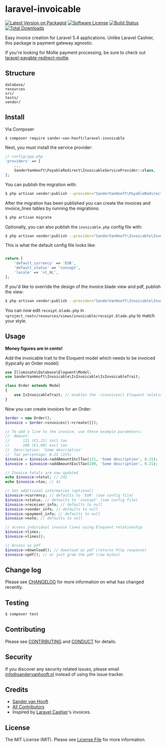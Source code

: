 # laravel-invoicable

[![Latest Version on Packagist][ico-version]][link-packagist]
[![Software License][ico-license]](LICENSE.md)
[![Build Status][ico-travis]][link-travis]
[![Total Downloads][ico-downloads]][link-downloads]

Easy invoice creation for Laravel 5.4 applications. Unlike Laravel Cashier, this package is payment gateway agnostic.

If you're looking for Mollie payment processing, be sure to check out [laravel-payable-redirect-mollie](https://github.com/sandervanhooft/laravel-payable-redirect-mollie).

## Structure

```
database/
resources
src/
tests/
vendor/
```

## Install

Via Composer

``` bash
$ composer require sander-van-hooft/laravel-invoicable
```

Next, you must install the service provider:

``` php
// config/app.php
'providers' => [
    ...
    SanderVanHooft\PayableRedirect\InvoicableServiceProvider::class,
];
```

You can publish the migration with:

``` bash
$ php artisan vendor:publish --provider="SanderVanHooft\PayableRedirect\InvoicableServiceProvider" --tag="migrations"
```

After the migration has been published you can create the invoices and invoice_lines tables by running the migrations:

``` bash
$ php artisan migrate
```

Optionally, you can also publish the `invoicable.php` config file with:

``` bash
$ php artisan vendor:publish --provider="SanderVanHooft\Invoicable\InvoicableServiceProvider" --tag="config"
```

This is what the default config file looks like:

``` php

return [
    'default_currency' => 'EUR',
    'default_status' => 'concept',
    'locale' => 'nl_NL',
];
```

If you'd like to override the design of the invoice blade view and pdf, publish the view:

``` bash
$ php artisan vendor:publish --provider="SanderVanHooft\Invoicable\InvoicableServiceProvider" --tag="views"
```

You can now edit `receipt.blade.php` in `<project_root>/resources/views/invoicable/receipt.blade.php` to match your style.


## Usage

__Money figures are in cents!__

Add the invoicable trait to the Eloquent model which needs to be invoiced (typically an Order model):

``` php
use Illuminate\Database\Eloquent\Model;
use SanderVanHooft\Invoicable\IsInvoicable\IsInvoicableTrait;

class Order extends Model
{
    use IsInvoicableTrait; // enables the ->invoices() Eloquent relationship
}
```

Now you can create invoices for an Order:
``` php
$order = new Order();
$invoice = $order->invoices()->create([]);

// To add a line to the invoice, use these example parameters:
//  Amount:
//      121 (€1,21) incl tax
//      100 (€1,00) excl tax
//  Description: 'Some description'
//  Tax percentage: 0.21 (21%)
$invoice = $invoice->addAmountInclTax(121, 'Some description', 0.21);
$invoice = $invoice->addAmountExclTax(100, 'Some description', 0.21);

// Invoice totals are now updated
echo $invoice->total; // 242
echo $invoice->tax; // 42

// Set additional information (optional)
$invoice->currency; // defaults to 'EUR' (see config file)
$invoice->status; // defaults to 'concept' (see config file)
$invoice->receiver_info; // defaults to null
$invoice->sender_info; // defaults to null
$invoice->payment_info; // defaults to null
$invoice->note; // defaults to null

// access individual invoice lines using Eloquent relationship
$invoice->lines;
$invoice->lines();

// Access as pdf
$invoice->download(); // download as pdf (returns http response)
$invoice->pdf(); // or just grab the pdf (raw bytes)
```

## Change log

Please see [CHANGELOG](CHANGELOG.md) for more information on what has changed recently.

## Testing

``` bash
$ composer test
```

## Contributing

Please see [CONTRIBUTING](CONTRIBUTING.md) and [CONDUCT](CONDUCT.md) for details.

## Security

If you discover any security related issues, please email info@sandervanhooft.nl instead of using the issue tracker.

## Credits

- [Sander van Hooft][link-author]
- [All Contributors][link-contributors]
- Inspired by [Laravel Cashier](https://github.com/laravel/cashier)'s invoices.

## License

The MIT License (MIT). Please see [License File](LICENSE.md) for more information.

[ico-version]: https://img.shields.io/packagist/v/sander-van-hooft/laravel-invoicable.svg?style=flat-square
[ico-license]: https://img.shields.io/badge/license-MIT-brightgreen.svg?style=flat-square
[ico-travis]: https://img.shields.io/travis/sandervanhooft/laravel-invoicable/master.svg?style=flat-square
[ico-downloads]: https://img.shields.io/packagist/dt/sander-van-hooft/laravel-invoicable.svg?style=flat-square

[link-packagist]: https://packagist.org/packages/sander-van-hooft/laravel-invoicable
[link-travis]: https://travis-ci.org/sandervanhooft/laravel-invoicable
[link-downloads]: https://packagist.org/packages/sander-van-hooft/laravel-invoicable
[link-author]: https://github.com/sandervanhooft
[link-contributors]: ../../contributors

